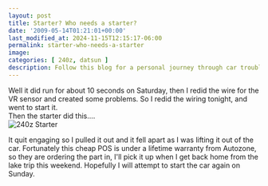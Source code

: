 ```yaml
---
layout: post
title: Starter? Who needs a starter?
date: '2009-05-14T01:21:01+00:00'
last_modified_at: 2024-11-15T12:15:17-06:00
permalink: starter-who-needs-a-starter
image: 
categories: [ 240z, datsun ]
description: Follow this blog for a personal journey through car troubleshooting, covering starter issues, VR sensor wiring, and dealing with warranties.
---
```



Well it did run for about 10 seconds on Saturday, then I redid the wire for the VR sensor and created some problems. So I redid the wiring tonight, and went to start it.   
Then the starter did this....    
<img border="0" alt="240z Starter" src="https://farm3.static.flickr.com/2196/3529003195_f86d5d45e1.jpg?v=0" /> 

It quit engaging so I pulled it out and it fell apart as I was lifting it out of the car. Fortunately this cheap POS is under a lifetime warranty from Autozone, so they are ordering the part in, I'll pick it up when I get back home from the lake trip this weekend. Hopefully I will attempt to start the car again on Sunday.


